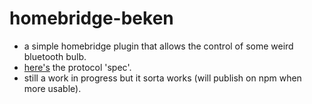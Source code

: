 # homebridge-beken

- a simple homebridge plugin that allows the control of some weird bluetooth bulb.
- [here's](https://wiki.fhem.de/wiki/BEKEN_iLedBlub) the protocol 'spec'.
- still a work in progress but it sorta works (will publish on npm when more usable).
